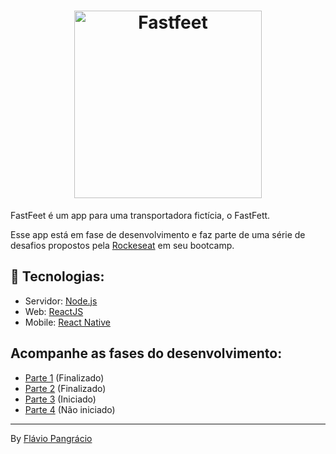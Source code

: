 <h1 align="center">
  <img alt="Fastfeet" title="Fastfeet" src=".github/logo.png" width="300px" />
</h1>

FastFeet é um app para uma transportadora fictícia, o FastFett.

Esse app está em fase de desenvolvimento e faz parte de uma série de desafios propostos pela [Rockeseat](https://rocketseat.com.br) em seu bootcamp.

## :rocket: Tecnologias:
- Servidor: [Node.js](https://github.com/nodejs)
- Web: [ReactJS](https://pt-br.reactjs.org/)
- Mobile: [React Native](https://facebook.github.io/react-native/)

## Acompanhe as fases do desenvolvimento:
- [Parte 1](server/) (Finalizado)
- [Parte 2](server/) (Finalizado)
- [Parte 3](web/) (Iniciado)
- [Parte 4]() (Não iniciado)
---
By [Flávio Pangrácio](https://www.linkedin.com/in/flaviopangracio/)
